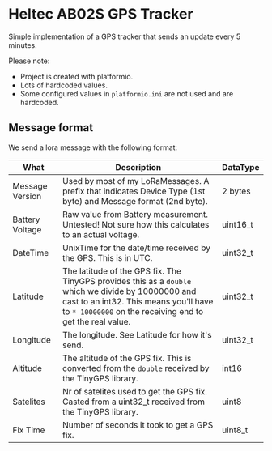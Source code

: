 # Heltec AB02S GPS Tracker

Simple implementation of a GPS tracker that sends an update every 5 minutes.

Please note:

- Project is created with platformio.
- Lots of hardcoded values.
- Some configured values in `platformio.ini` are not used and are hardcoded.

## Message format

We send a lora message with the following format:

| What            | Description                                                                                                                                                                                               | DataType |
| --------------- | --------------------------------------------------------------------------------------------------------------------------------------------------------------------------------------------------------- | -------- |
| Message Version | Used by most of my LoRaMessages. A prefix that indicates Device Type (1st byte) and Message format (2nd byte).                                                                                            | 2 bytes  |
| Battery Voltage | Raw value from Battery measurement. Untested! Not sure how this calculates to an actual voltage.                                                                                                          | uint16_t |
| DateTime        | UnixTime for the date/time received by the GPS. This is in UTC.                                                                                                                                           | uint32_t |
| Latitude        | The latitude of the GPS fix. The TinyGPS provides this as a `double` which we divide by 10000000 and cast to an int32. This means you'll have to `* 10000000` on the receiving end to get the real value. | uint32_t |
| Longitude       | The longitude. See Latitude for how it's send.                                                                                                                                                            | uint32_t |
| Altitude        | The altitude of the GPS fix. This is converted from the `double` received by the TinyGPS library.                                                                                                         | int16    |
| Satelites       | Nr of satelites used to get the GPS fix. Casted from a uint32_t received from the TinyGPS library.                                                                                                        | uint8    |
| Fix Time        | Number of seconds it took to get a GPS fix.                                                                                                                                                               | uint8_t  |

